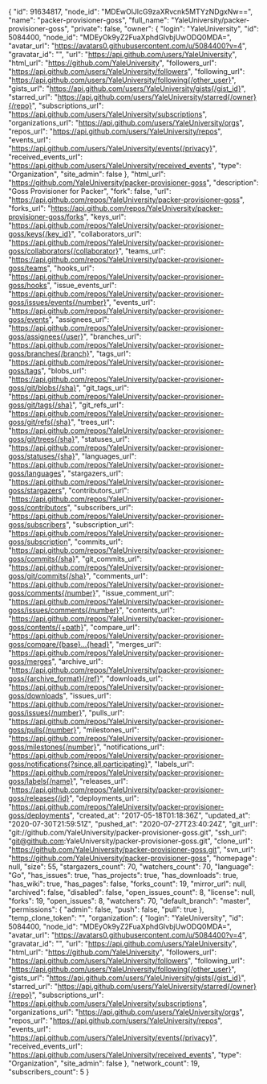 {
"id": 91634817,
"node_id": "MDEwOlJlcG9zaXRvcnk5MTYzNDgxNw==",
"name": "packer-provisioner-goss",
"full_name": "YaleUniversity/packer-provisioner-goss",
"private": false,
"owner": {
"login": "YaleUniversity",
"id": 5084400,
"node_id": "MDEyOk9yZ2FuaXphdGlvbjUwODQ0MDA=",
"avatar_url": "https://avatars0.githubusercontent.com/u/5084400?v=4",
"gravatar_id": "",
"url": "https://api.github.com/users/YaleUniversity",
"html_url": "https://github.com/YaleUniversity",
"followers_url": "https://api.github.com/users/YaleUniversity/followers",
"following_url": "https://api.github.com/users/YaleUniversity/following{/other_user}",
"gists_url": "https://api.github.com/users/YaleUniversity/gists{/gist_id}",
"starred_url": "https://api.github.com/users/YaleUniversity/starred{/owner}{/repo}",
"subscriptions_url": "https://api.github.com/users/YaleUniversity/subscriptions",
"organizations_url": "https://api.github.com/users/YaleUniversity/orgs",
"repos_url": "https://api.github.com/users/YaleUniversity/repos",
"events_url": "https://api.github.com/users/YaleUniversity/events{/privacy}",
"received_events_url": "https://api.github.com/users/YaleUniversity/received_events",
"type": "Organization",
"site_admin": false
},
"html_url": "https://github.com/YaleUniversity/packer-provisioner-goss",
"description": "Goss Provisioner for Packer",
"fork": false,
"url": "https://api.github.com/repos/YaleUniversity/packer-provisioner-goss",
"forks_url": "https://api.github.com/repos/YaleUniversity/packer-provisioner-goss/forks",
"keys_url": "https://api.github.com/repos/YaleUniversity/packer-provisioner-goss/keys{/key_id}",
"collaborators_url": "https://api.github.com/repos/YaleUniversity/packer-provisioner-goss/collaborators{/collaborator}",
"teams_url": "https://api.github.com/repos/YaleUniversity/packer-provisioner-goss/teams",
"hooks_url": "https://api.github.com/repos/YaleUniversity/packer-provisioner-goss/hooks",
"issue_events_url": "https://api.github.com/repos/YaleUniversity/packer-provisioner-goss/issues/events{/number}",
"events_url": "https://api.github.com/repos/YaleUniversity/packer-provisioner-goss/events",
"assignees_url": "https://api.github.com/repos/YaleUniversity/packer-provisioner-goss/assignees{/user}",
"branches_url": "https://api.github.com/repos/YaleUniversity/packer-provisioner-goss/branches{/branch}",
"tags_url": "https://api.github.com/repos/YaleUniversity/packer-provisioner-goss/tags",
"blobs_url": "https://api.github.com/repos/YaleUniversity/packer-provisioner-goss/git/blobs{/sha}",
"git_tags_url": "https://api.github.com/repos/YaleUniversity/packer-provisioner-goss/git/tags{/sha}",
"git_refs_url": "https://api.github.com/repos/YaleUniversity/packer-provisioner-goss/git/refs{/sha}",
"trees_url": "https://api.github.com/repos/YaleUniversity/packer-provisioner-goss/git/trees{/sha}",
"statuses_url": "https://api.github.com/repos/YaleUniversity/packer-provisioner-goss/statuses/{sha}",
"languages_url": "https://api.github.com/repos/YaleUniversity/packer-provisioner-goss/languages",
"stargazers_url": "https://api.github.com/repos/YaleUniversity/packer-provisioner-goss/stargazers",
"contributors_url": "https://api.github.com/repos/YaleUniversity/packer-provisioner-goss/contributors",
"subscribers_url": "https://api.github.com/repos/YaleUniversity/packer-provisioner-goss/subscribers",
"subscription_url": "https://api.github.com/repos/YaleUniversity/packer-provisioner-goss/subscription",
"commits_url": "https://api.github.com/repos/YaleUniversity/packer-provisioner-goss/commits{/sha}",
"git_commits_url": "https://api.github.com/repos/YaleUniversity/packer-provisioner-goss/git/commits{/sha}",
"comments_url": "https://api.github.com/repos/YaleUniversity/packer-provisioner-goss/comments{/number}",
"issue_comment_url": "https://api.github.com/repos/YaleUniversity/packer-provisioner-goss/issues/comments{/number}",
"contents_url": "https://api.github.com/repos/YaleUniversity/packer-provisioner-goss/contents/{+path}",
"compare_url": "https://api.github.com/repos/YaleUniversity/packer-provisioner-goss/compare/{base}...{head}",
"merges_url": "https://api.github.com/repos/YaleUniversity/packer-provisioner-goss/merges",
"archive_url": "https://api.github.com/repos/YaleUniversity/packer-provisioner-goss/{archive_format}{/ref}",
"downloads_url": "https://api.github.com/repos/YaleUniversity/packer-provisioner-goss/downloads",
"issues_url": "https://api.github.com/repos/YaleUniversity/packer-provisioner-goss/issues{/number}",
"pulls_url": "https://api.github.com/repos/YaleUniversity/packer-provisioner-goss/pulls{/number}",
"milestones_url": "https://api.github.com/repos/YaleUniversity/packer-provisioner-goss/milestones{/number}",
"notifications_url": "https://api.github.com/repos/YaleUniversity/packer-provisioner-goss/notifications{?since,all,participating}",
"labels_url": "https://api.github.com/repos/YaleUniversity/packer-provisioner-goss/labels{/name}",
"releases_url": "https://api.github.com/repos/YaleUniversity/packer-provisioner-goss/releases{/id}",
"deployments_url": "https://api.github.com/repos/YaleUniversity/packer-provisioner-goss/deployments",
"created_at": "2017-05-18T01:18:36Z",
"updated_at": "2020-07-30T21:59:51Z",
"pushed_at": "2020-07-27T23:40:24Z",
"git_url": "git://github.com/YaleUniversity/packer-provisioner-goss.git",
"ssh_url": "git@github.com:YaleUniversity/packer-provisioner-goss.git",
"clone_url": "https://github.com/YaleUniversity/packer-provisioner-goss.git",
"svn_url": "https://github.com/YaleUniversity/packer-provisioner-goss",
"homepage": null,
"size": 55,
"stargazers_count": 70,
"watchers_count": 70,
"language": "Go",
"has_issues": true,
"has_projects": true,
"has_downloads": true,
"has_wiki": true,
"has_pages": false,
"forks_count": 19,
"mirror_url": null,
"archived": false,
"disabled": false,
"open_issues_count": 8,
"license": null,
"forks": 19,
"open_issues": 8,
"watchers": 70,
"default_branch": "master",
"permissions": {
"admin": false,
"push": false,
"pull": true
},
"temp_clone_token": "",
"organization": {
"login": "YaleUniversity",
"id": 5084400,
"node_id": "MDEyOk9yZ2FuaXphdGlvbjUwODQ0MDA=",
"avatar_url": "https://avatars0.githubusercontent.com/u/5084400?v=4",
"gravatar_id": "",
"url": "https://api.github.com/users/YaleUniversity",
"html_url": "https://github.com/YaleUniversity",
"followers_url": "https://api.github.com/users/YaleUniversity/followers",
"following_url": "https://api.github.com/users/YaleUniversity/following{/other_user}",
"gists_url": "https://api.github.com/users/YaleUniversity/gists{/gist_id}",
"starred_url": "https://api.github.com/users/YaleUniversity/starred{/owner}{/repo}",
"subscriptions_url": "https://api.github.com/users/YaleUniversity/subscriptions",
"organizations_url": "https://api.github.com/users/YaleUniversity/orgs",
"repos_url": "https://api.github.com/users/YaleUniversity/repos",
"events_url": "https://api.github.com/users/YaleUniversity/events{/privacy}",
"received_events_url": "https://api.github.com/users/YaleUniversity/received_events",
"type": "Organization",
"site_admin": false
},
"network_count": 19,
"subscribers_count": 5
}
